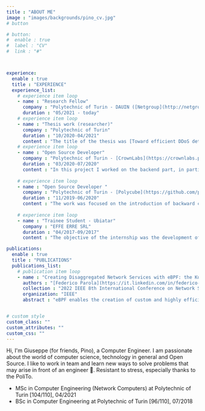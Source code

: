 ```yaml
---
title : "ABOUT ME"
image : "images/backgrounds/pino_cv.jpg"
# button

# button:
#  enable : true
#  label : "CV"
#  link : "#"



experience:
  enable : true
  title : "EXPERIENCE"
  experience_list:
    # experience item loop
    - name : "Research Fellow"
      company : "Polytechnic of Turin - DAUIN ([Netgroup](http://netgroup.polito.it/))"
      duration : "05/2021 - today"
    # experience item loop
    - name : "Thesis work (researcher)"
      company : "Polytechnic of Turin"
      duration : "10/2020-04/2021"
      content : "The title of the thesis was [Toward efficient DDoS detection with eBPF](https://webthesis.biblio.polito.it/18145/). During this thesis work I worked with Professor [Fulvio Risso](https://fulvio.frisso.net/) (supervisor) and also with the PhD students [Federico Parola](https://it.linkedin.com/in/federico-parola-5b496b200) and [Simone Magnani](https://s41m0n.github.io/)."
    # experience item loop
    - name : "Open Source Developer"
      company : "Polytechnic of Turin - [CrownLabs](https://crownlabs.polito.it/)"
      duration : "03/2020-07/2020"
      content : "In this project I worked on the backend part, in particular on the monitoring (Kube-Prometheus, Blackbox Exporter) and if necessary I also switched to the frontend (a little bit), working together with my team mates on the CrownLabs website and on the personal page of a student/professor."
      
    # experience item loop
    - name : "Open Source Developer "
      company : "Polytechnic of Turin - [Polycube](https://github.com/polycube-network/polycube)"
      duration : "11/2019-06/2020"
      content : "The work was focused on the introduction of backward compatible white-box monitoring for the cubes of the Polycube framework. I also had the chance to work with a nice team made up of various colleagues, PhD students and professors."
      
    # experience item loop
    - name : "Trainee Student - Ubiatar"
      company : "EFFE ERRE SRL"
      duration : "04/2017-09/2017"
      content : "The objective of the internship was the development of a connection between the Ubiatar application and a hardware device such as the combat robot, which during the internship, in the test and production phase has been replaced by a Raspberry with a breadboard on which a small one has been made hardware project."

publications:
  enable : true
  title : "PUBLICATIONS"
  publications_list:
    # publication item loop
    - name : "Creating Disaggregated Network Services with eBPF: the Kubernetes Network Provider Use Case"
      authors : "[Federico Parola](https://it.linkedin.com/in/federico-parola-5b496b200), [Leonardo Di Giovanna](https://www.linkedin.com/in/leonardo-di-giovanna-1a5453107/), Giuseppe Ognibene, [Fulvio Risso](https://fulvio.frisso.net/)"
      collection : "2022 IEEE 8th International Conference on Network Softwarization (NetSoft)"
      organization: "IEEE"
      abstract : "eBPF enables the creation of custom and highly efficient network services. The most prominent examples of such services follow a monolithic approach: this makes the code hard to maintain, to extend and difficult to reuse. This paper leverages the Polycube framework to demonstrate that a disaggregated approach is feasible also with eBPF: it considers a complex network scenario, such as a complete Kubernetes network provider, presenting the resulting architecture and a preliminary perf. evaluation"


# custom style
custom_class: "" 
custom_attributes: "" 
custom_css: ""
---
```


Hi, I'm Giuseppe (for friends, Pino), a Computer Engineer. I am passionate about the world of computer science, technology in general and Open Source. I like to work in team and learn new ways to solve problems that may arise in front of an engineer 🤯. Resistant to stress, especially thanks to the PoliTo.

* MSc in Computer Engineering (Network Computers) at Polytechnic of Turin [104/110], 04/2021
* BSc in Computer Engineering at Polytechnic of Turin [96/110], 07/2018  